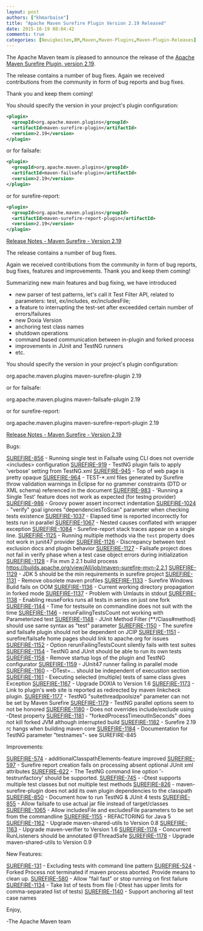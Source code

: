 ```yaml
---
layout: post
authors: ["khmarbaise"]
title: "Apache Maven Surefire Plugin Version 2.19 Released"
date: 2015-10-19 08:04:42
comments: true
categories: [Neuigkeiten,BM,Maven,Maven-Plugins,Maven-Plugin-Releases]
---
```

The Apache Maven team is pleased to announce the release of the 
[Apache Maven Surefire Plugin, version 2.19](https://maven.apache.org/plugins/maven-surefire-plugin/).

The release contains a number of bug fixes.
Again we received contributions from the community in form of bug reports
and bug fixes.

Thank you and keep them coming!


You should specify the version in your project's plugin configuration:

``` xml
<plugin>
  <groupId>org.apache.maven.plugins</groupId>
  <artifactId>maven-surefire-plugin</artifactId>
  <version>2.19</version>
</plugin>
```

or for failsafe:

``` xml
<plugin>
  <groupId>org.apache.maven.plugins</groupId>
  <artifactId>maven-failsafe-plugin</artifactId>
  <version>2.19</version>
</plugin>
```

or for surefire-report:

``` xml
<plugin>
  <groupId>org.apache.maven.plugins</groupId>
  <artifactId>maven-surefire-report-plugin</artifactId>
  <version>2.19</version>
</plugin>
```


<!-- more -->

[Release Notes - Maven Surefire - Version 2.19](http://jira.codehaus.org/secure/ReleaseNote.jspa?projectId=10541&version=20814)

The release contains a number of bug fixes.

Again we received contributions from the community in form of bug reports,
bug fixes, features and improvements.
Thank you and keep them coming!

Summarizing new main features and bug fixing, we have introduced
 * new parser of test patterns, let's call it Test Filter API, related to parameters: test, ex/includes, ex/includesFile;
 * a feature to interrupting the test-set after exceedded certain number of errors/failures
 * new Doxia Version
 * anchoring test class names
 * shutdown operations
 * command based communication between in-plugin and forked process
 * improvements in JUnit and TestNG runners
 * etc.

You should specify the version in your project's plugin configuration:

<plugin>
  <groupId>org.apache.maven.plugins</groupId>
  <artifactId>maven-surefire-plugin</artifactId>
  <version>2.19</version>
</plugin>

or for failsafe:

<plugin>
  <groupId>org.apache.maven.plugins</groupId>
  <artifactId>maven-failsafe-plugin</artifactId>
  <version>2.19</version>
</plugin>

or for surefire-report:

<plugin>
  <groupId>org.apache.maven.plugins</groupId>
  <artifactId>maven-surefire-report-plugin</artifactId>
  <version>2.19</version>
</plugin>


[Release Notes - Maven Surefire - Version 2.19](https://issues.apache.org/jira/secure/ReleaseNote.jspa?projectId=12317927&version=12331679)

Bugs:

[SUREFIRE-856](https://issues.apache.org/jira/browse/SUREFIRE-856) - Running single test in Failsafe using CLI does not override &lt;includes&gt; configuration
[SUREFIRE-919](https://issues.apache.org/jira/browse/SUREFIRE-919) - TestNG plugin fails to apply &#39;verbose&#39; setting from TestNG.xml
[SUREFIRE-945](https://issues.apache.org/jira/browse/SUREFIRE-945) - Top of web page is pretty opaque
[SUREFIRE-964](https://issues.apache.org/jira/browse/SUREFIRE-964) - TEST-*.xml files generated by Surefire throw validation warnings in Eclipse for no grammer constraints (DTD or XML schema) referenced in the document
[SUREFIRE-983](https://issues.apache.org/jira/browse/SUREFIRE-983) - &#39;Running a Single Test&#39; feature does not work as expected (for testng provider)
[SUREFIRE-986](https://issues.apache.org/jira/browse/SUREFIRE-986) - Groovy power assert incorrect indentation
[SUREFIRE-1024](https://issues.apache.org/jira/browse/SUREFIRE-1024) - &quot;verify&quot; goal ignores &quot;dependenciesToScan&quot; parameter when checking tests existence
[SUREFIRE-1037](https://issues.apache.org/jira/browse/SUREFIRE-1037) - Elapsed time is reported incorrectly for tests run in parallel
[SUREFIRE-1067](https://issues.apache.org/jira/browse/SUREFIRE-1067) - Nested causes conflated with wrapper exception
[SUREFIRE-1084](https://issues.apache.org/jira/browse/SUREFIRE-1084) - Surefire-report stack traces appear on a single line.
[SUREFIRE-1125](https://issues.apache.org/jira/browse/SUREFIRE-1125) - Running multiple methods via the `test` property does not work in junit47 provider 
[SUREFIRE-1126](https://issues.apache.org/jira/browse/SUREFIRE-1126) - Discrepancy between test exclusion docs and plugin behavior
[SUREFIRE-1127](https://issues.apache.org/jira/browse/SUREFIRE-1127) - Failsafe project does not fail in verify phase when a test case object errors during initialization
[SUREFIRE-1128](https://issues.apache.org/jira/browse/SUREFIRE-1128) - Fix mvn 2.2.1 build process https://builds.apache.org/view/All/job/maven-surefire-mvn-2.2.1
[SUREFIRE-1129](https://issues.apache.org/jira/browse/SUREFIRE-1129) - JDK 5 should be the min requirements in surefire project
[SUREFIRE-1131](https://issues.apache.org/jira/browse/SUREFIRE-1131) - Remove obsolete maven profiles
[SUREFIRE-1133](https://issues.apache.org/jira/browse/SUREFIRE-1133) - Surefire Windows Build fails on OOM
[SUREFIRE-1136](https://issues.apache.org/jira/browse/SUREFIRE-1136) - Current working directory propagation in forked mode
[SUREFIRE-1137](https://issues.apache.org/jira/browse/SUREFIRE-1137) - Problem with Umlauts in stdout
[SUREFIRE-1138](https://issues.apache.org/jira/browse/SUREFIRE-1138) - Enabling reuseForks runs all tests in series on just one fork
[SUREFIRE-1144](https://issues.apache.org/jira/browse/SUREFIRE-1144) - Time for testsuite on commandline does not suit with the time
[SUREFIRE-1146](https://issues.apache.org/jira/browse/SUREFIRE-1146) - rerunFailingTestsCount not working with Parameterized test
[SUREFIRE-1148](https://issues.apache.org/jira/browse/SUREFIRE-1148) - JUnit Method Filter (**/Class#method) should use same syntax as &quot;test&quot; parameter
[SUREFIRE-1150](https://issues.apache.org/jira/browse/SUREFIRE-1150) - The surefire and failsafe plugin should not be dependent on JCIP
[SUREFIRE-1151](https://issues.apache.org/jira/browse/SUREFIRE-1151) - surefire/failsafe home pages should link to apache.org for issues
[SUREFIRE-1152](https://issues.apache.org/jira/browse/SUREFIRE-1152) - Option rerunFailingTestsCount silently fails with test suites
[SUREFIRE-1154](https://issues.apache.org/jira/browse/SUREFIRE-1154) - TestNG and JUnit should be able to run its own tests
[SUREFIRE-1158](https://issues.apache.org/jira/browse/SUREFIRE-1158) - Remove startup logs of the plugin and TestNG configurator
[SUREFIRE-1159](https://issues.apache.org/jira/browse/SUREFIRE-1159) - JUnit47 runner failing in parallel mode
[SUREFIRE-1160](https://issues.apache.org/jira/browse/SUREFIRE-1160) - -DTest=... should be independent of execustion section
[SUREFIRE-1161](https://issues.apache.org/jira/browse/SUREFIRE-1161) - Executing selected (multiple) tests of same class gives Exception
[SUREFIRE-1167](https://issues.apache.org/jira/browse/SUREFIRE-1167) - Upgrade DOXIA to Version 1.6
[SUREFIRE-1173](https://issues.apache.org/jira/browse/SUREFIRE-1173) - Link to plugin&#39;s web site is reported as redirected by maven linkcheck plugin.
[SUREFIRE-1177](https://issues.apache.org/jira/browse/SUREFIRE-1177) - TestNG &quot;suitethreadpoolsize&quot; parameter can not be set by Maven Surefire
[SUREFIRE-1179](https://issues.apache.org/jira/browse/SUREFIRE-1179) - TestNG parallel options seem to not be honored
[SUREFIRE-1180](https://issues.apache.org/jira/browse/SUREFIRE-1180) - Does not overrides include/exclude using -Dtest property
[SUREFIRE-1181](https://issues.apache.org/jira/browse/SUREFIRE-1181) - &quot;forkedProcessTimeoutInSeconds&quot; does not kill forked JVM although interrupted build
[SUREFIRE-1182](https://issues.apache.org/jira/browse/SUREFIRE-1182) - Surefire 2.19 rc hangs when building maven core
[SUREFIRE-1184](https://issues.apache.org/jira/browse/SUREFIRE-1184) - Documentation for TestNG parameter &quot;testnames&quot;- see SUREFIRE-845

Improvements:

[SUREFIRE-574](https://issues.apache.org/jira/browse/SUREFIRE-574) - additionalClasspathElements-feature improved
[SUREFIRE-597](https://issues.apache.org/jira/browse/SUREFIRE-597) - Surefire report creation fails on processing absent optional JUnit xml attributes
[SUREFIRE-622](https://issues.apache.org/jira/browse/SUREFIRE-622) - The TestNG command line option &#39;-testrunfactory&#39; should be supported.
[SUREFIRE-745](https://issues.apache.org/jira/browse/SUREFIRE-745) - -Dtest supports multiple test classes but not multiple test methods
[SUREFIRE-826](https://issues.apache.org/jira/browse/SUREFIRE-826) - maven-surefire-plugin does not add its own plugin dependencies to the classpath
[SUREFIRE-850](https://issues.apache.org/jira/browse/SUREFIRE-850) - Document how to run TestNG &amp; JUnit 4 tests
[SUREFIRE-855](https://issues.apache.org/jira/browse/SUREFIRE-855) - Allow failsafe to use actual jar file instead of target/classes
[SUREFIRE-1065](https://issues.apache.org/jira/browse/SUREFIRE-1065) - Allow includesFile and excludesFile parameters to be set from the commandline
[SUREFIRE-1155](https://issues.apache.org/jira/browse/SUREFIRE-1155) - REFACTORING for Java 5
[SUREFIRE-1162](https://issues.apache.org/jira/browse/SUREFIRE-1162) - Upgrade maven-shared-utils to Version 0.8
[SUREFIRE-1163](https://issues.apache.org/jira/browse/SUREFIRE-1163) - Upgrade maven-verifier to Version 1.6
[SUREFIRE-1174](https://issues.apache.org/jira/browse/SUREFIRE-1174) - Concurrent RunListeners should be annotated @ThreadSafe
[SUREFIRE-1178](https://issues.apache.org/jira/browse/SUREFIRE-1178) - Upgrade maven-shared-utils to Version 0.9

New Features:

[SUREFIRE-131](https://issues.apache.org/jira/browse/SUREFIRE-131) - Excluding tests with command line pattern
[SUREFIRE-524](https://issues.apache.org/jira/browse/SUREFIRE-524) - Forked Process not terminated if maven process aborted. Provide means to clean up.
[SUREFIRE-580](https://issues.apache.org/jira/browse/SUREFIRE-580) - Allow &quot;fail fast&quot; or stop running on first failure
[SUREFIRE-1134](https://issues.apache.org/jira/browse/SUREFIRE-1134) - Take list of tests from file (-Dtest has upper limits for comma-separated list of tests)
[SUREFIRE-1140](https://issues.apache.org/jira/browse/SUREFIRE-1140) - Support anchoring all test case names


Enjoy,

-The Apache Maven team

